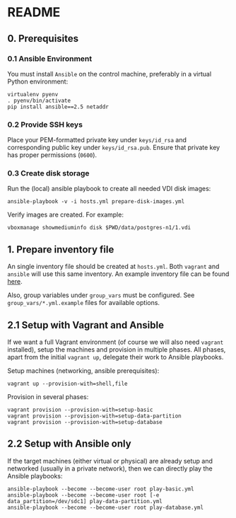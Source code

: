 # README

## 0. Prerequisites ##

### 0.1 Ansible Environment ###

You must install `Ansible` on the control machine, preferably in a virtual Python environment:

    virtualenv pyenv
    . pyenv/bin/activate
    pip install ansible==2.5 netaddr

### 0.2 Provide SSH keys ###

Place your PEM-formatted private key under `keys/id_rsa` and corresponding public key under `keys/id_rsa.pub`. 
Ensure that private key has proper permissions (`0600`).  

### 0.3 Create disk storage

Run the (local) ansible playbook to create all needed VDI disk images:

    ansible-playbook -v -i hosts.yml prepare-disk-images.yml

Verify images are created. For example:

    vboxmanage showmediuminfo disk $PWD/data/postgres-n1/1.vdi

## 1. Prepare inventory file ##

An single inventory file should be created at `hosts.yml`. Both `vagrant` and `ansible` will use this same inventory.
An example inventory file can be found [here](hosts.yml.example).

Also, group variables under `group_vars` must be configured. See `group_vars/*.yml.example` files for available options.

## 2.1 Setup with Vagrant and Ansible ##

If we want a full Vagrant environment (of course we will also need `vagrant` installed), setup the machines and provision in multiple phases.
All phases, apart from the initial `vagrant up`, delegate their work to Ansible playbooks.

Setup machines (networking, ansible prerequisites):

    vagrant up --provision-with=shell,file
    
Provision in several phases:
    
    vagrant provision --provision-with=setup-basic
    vagrant provision --provision-with=setup-data-partition
    vagrant provision --provision-with=setup-database

## 2.2 Setup with Ansible only ##

If the target machines (either virtual or physical) are already setup and networked (usually in a private network),
then we can directly play the Ansible playbooks:

    ansible-playbook --become --become-user root play-basic.yml
    ansible-playbook --become --become-user root [-e data_partition=/dev/sdc1] play-data-partition.yml
    ansible-playbook --become --become-user root play-database.yml
